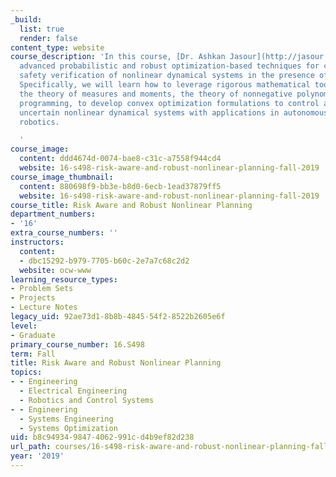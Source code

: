 ```yaml
---
_build:
  list: true
  render: false
content_type: website
course_description: 'In this course, [Dr. Ashkan Jasour](http://jasour.mit.edu/) addresses
  advanced probabilistic and robust optimization-based techniques for control and
  safety verification of nonlinear dynamical systems in the presence of uncertainties.
  Specifically, we will learn how to leverage rigorous mathematical tools, such as
  the theory of measures and moments, the theory of nonnegative polynomials, and semidefinite
  programming, to develop convex optimization formulations to control and analyze
  uncertain nonlinear dynamical systems with applications in autonomous systems and
  robotics.

  '
course_image:
  content: ddd4674d-0074-bae8-c31c-a7558f944cd4
  website: 16-s498-risk-aware-and-robust-nonlinear-planning-fall-2019
course_image_thumbnail:
  content: 880698f9-bb3e-b8d0-6ecb-1ead37879ff5
  website: 16-s498-risk-aware-and-robust-nonlinear-planning-fall-2019
course_title: Risk Aware and Robust Nonlinear Planning
department_numbers:
- '16'
extra_course_numbers: ''
instructors:
  content:
  - dbc15292-b979-7705-b60c-2e7a7c68c2d2
  website: ocw-www
learning_resource_types:
- Problem Sets
- Projects
- Lecture Notes
legacy_uid: 92ae73d1-8b8b-4845-54f2-8522b2605e6f
level:
- Graduate
primary_course_number: 16.S498
term: Fall
title: Risk Aware and Robust Nonlinear Planning
topics:
- - Engineering
  - Electrical Engineering
  - Robotics and Control Systems
- - Engineering
  - Systems Engineering
  - Systems Optimization
uid: b8c94934-9847-4062-991c-d4b9ef82d238
url_path: courses/16-s498-risk-aware-and-robust-nonlinear-planning-fall-2019
year: '2019'
---
```

